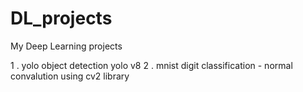 # DL_projects
My Deep Learning projects

1 . yolo object detection yolo v8
2 . mnist digit classification - normal convalution using cv2 library 
